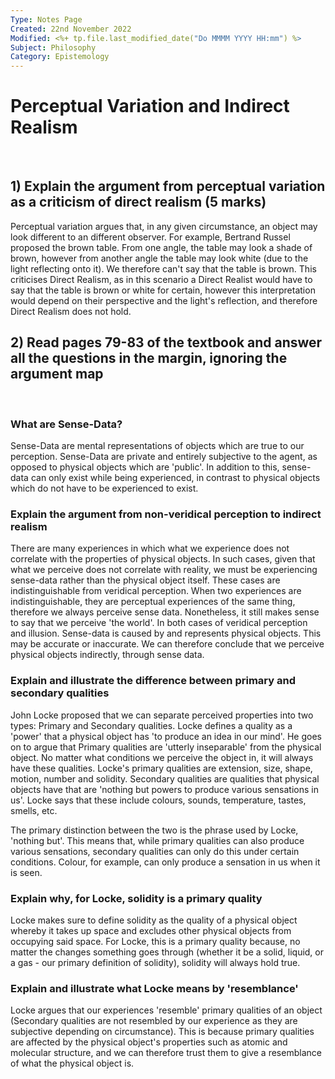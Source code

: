 ```yaml
---
Type: Notes Page
Created: 22nd November 2022
Modified: <%+ tp.file.last_modified_date("Do MMMM YYYY HH:mm") %>
Subject: Philosophy
Category: Epistemology
---
```

# Perceptual Variation and Indirect Realism
</br>


## 1) Explain the argument from perceptual variation as a criticism of direct realism (5 marks)

Perceptual variation argues that, in any given circumstance, an object may look different  to an different observer. For example, Bertrand Russel proposed the brown table. From one angle, the table may look a shade of brown, however from another angle the table may look white (due to the light reflecting onto it). We therefore can't say that the table is brown. This criticises Direct Realism, as in this scenario a Direct Realist would have to say that the table is brown or white for certain, however this interpretation would depend on their perspective and the light's reflection, and therefore Direct Realism does not hold.
</br>

## 2) Read pages 79-83 of the textbook and answer all the questions in the margin, ignoring the argument map

</br>

### What are Sense-Data?

Sense-Data are mental representations of objects which are true to our perception. Sense-Data are private and entirely subjective to the agent, as opposed to physical objects which are 'public'. In addition to this, sense-data can only exist while being experienced, in contrast to physical objects which do not have to be experienced to exist.

### Explain the argument from non-veridical perception to indirect realism

There are many experiences in which what we experience does not correlate with the properties of physical objects. In such cases, given that what we perceive does not correlate with reality, we must be experiencing sense-data rather than the physical object itself. These cases are indistinguishable from veridical perception. When two experiences are indistinguishable, they are perceptual experiences of the same thing, therefore we always perceive sense data. Nonetheless, it still makes sense to say that we perceive 'the world'. In both cases of veridical perception and illusion. Sense-data is caused by and represents physical objects. This may be accurate or inaccurate. We can therefore conclude that we perceive physical objects indirectly, through sense data.


### Explain and illustrate the difference between primary and secondary qualities

John Locke proposed that we can separate perceived properties into two types: Primary and Secondary qualities. Locke defines a quality as a 'power' that a physical object has 'to produce an idea in our mind'. He goes on to argue that Primary qualities are 'utterly inseparable' from the physical object. No matter what conditions we perceive the object in, it will always have these qualities. Locke's primary qualities are extension, size, shape, motion, number and solidity. Secondary qualities are qualities that physical objects have that are 'nothing but powers to produce various sensations in us'. Locke says that these include colours, sounds, temperature, tastes, smells, etc.

The primary distinction between the two is the phrase used by Locke, 'nothing but'. This means that, while primary qualities can also produce various sensations, secondary qualities can only do this under certain conditions. Colour, for example, can only produce a sensation in us when it is seen.


### Explain why, for Locke, solidity is a primary quality

Locke makes sure to define solidity as the quality of a physical object whereby it takes up space and excludes other physical objects from occupying said space. For Locke, this is a primary quality because, no matter the changes something goes through (whether it be a solid, liquid, or a gas - our primary definition of solidity), solidity will always hold true.

### Explain and illustrate what Locke means by 'resemblance'

Locke argues that our experiences 'resemble' primary qualities of an object (Secondary qualities are not resembled by our experience as they are subjective depending on circumstance). This is because primary qualities are affected by the physical object's properties such as atomic and molecular structure, and we can therefore trust them to give a resemblance of what the physical object is.
